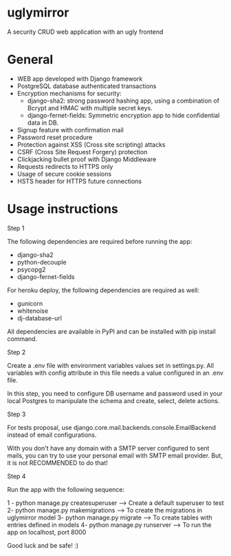 # uglymirror
A security CRUD web application with an ugly frontend

# General

- WEB app developed with Django framework
- PostgreSQL database authenticated transactions
- Encryption mechanisms for security:
    - django-sha2: strong password hashing app, using a combination of Bcrypt and HMAC with multiple secret keys.
    - django-fernet-fields: Symmetric encryption app to hide confidential data in DB.
- Signup feature with confirmation mail
- Password reset procedure
- Protection against XSS (Cross site scripting) attacks
- CSRF (Cross Site Request Forgery) protection
- Clickjacking bullet proof with Django Middleware
- Requests redirects to HTTPS only
- Usage of secure cookie sessions
- HSTS header for HTTPS future connections

# Usage instructions

Step 1

The following dependencies are required before running the app:

  - django-sha2
  - python-decouple
  - psycopg2
  - django-fernet-fields

For heroku deploy, the following dependencies are required as well:

  - gunicorn
  - whitenoise
  - dj-database-url

All dependencies are available in PyPI and can be installed with pip install command.

Step 2

Create a .env file with environment variables values set in settings.py. All variables with config attribute in this file needs a value configured in an .env file.

In this step, you need to configure DB username and password used in your local Postgres to manipulate the schema and create, select, delete actions.

Step 3

For tests proposal, use django.core.mail.backends.console.EmailBackend instead of email configurations.

With you don't have any domain with a SMTP server configured to sent mails, you can try to use your personal email with SMTP email provider. But, it is not RECOMMENDED to do that!

Step 4

Run the app with the following sequence:

 1 - python manage.py createsuperuser --> Create a default superuser to test 
 2- python manage.py makemigrations --> To create the migrations in uglymirror model
 3- python manage.py migrate --> To create tables with entries defined in models
 4- python manage.py runserver --> To run the app on localhost, port 8000

Good luck and be safe! :)


